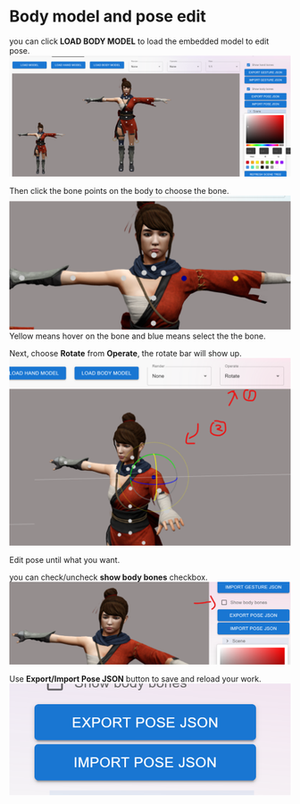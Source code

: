 # Body model and pose edit
you can click **LOAD BODY MODEL** to load the embedded model to edit pose.
![pose.png](images/pose/pose1.png)

Then click the bone points on the body to choose the bone.
![pose.png](images/pose/pose2.png)
Yellow means hover on the bone and blue means select the the bone.

Next, choose **Rotate** from **Operate**, the rotate bar will show up.
![pose.png](images/pose/pose3.png)

Edit pose until what you want.

you can check/uncheck **show body bones** checkbox.
![pose.png](images/pose/pose4.png)

Use **Export/Import Pose JSON** button to save and reload your work.
![pose.png](images/pose/pose5.png)